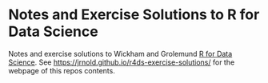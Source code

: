 # Notes and Exercise Solutions to R for Data Science

Notes and exercise solutions to Wickham and Grolemund [R for Data Science](http://r4ds.had.co.nz/).
See https://jrnold.github.io/r4ds-exercise-solutions/ for the webpage of this repos contents.
